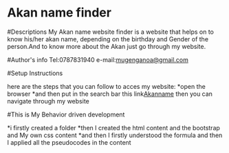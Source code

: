 # Akan name finder

#Descriptions
My Akan name website finder is a website that helps on to know his/her akan name,
depending on the birthday and Gender of the person.And to know  more about the Akan just go through 
my website.



#Author's info
Tel:0787831940
e-mail:mugenganoa@gmail.com


#Setup Instructions

here are the steps that you can follow to acces my website:
*open the browser
*and then put in the search bar this link[Akanname]()
then you can navigate through my website


#This is My Behavior driven development


*i firstly created a folder
*then I created the html content and the bootstrap and My own css content
*and then I firstly understood the formula and then I applied all the pseudocodes in the content



